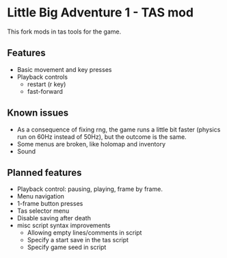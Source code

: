# Little Big Adventure 1 - TAS mod
This fork mods in tas tools for the game.

## Features
- Basic movement and key presses
- Playback controls
    - restart (r key)
    - fast-forward

## Known issues
- As a consequence of fixing rng, the game runs a little bit faster (physics run on 60Hz instead of 50Hz), but the outcome is the same.
- Some menus are broken, like holomap and inventory
- Sound

## Planned features
- Playback control: pausing, playing, frame by frame.
- Menu navigation
- 1-frame button presses
- Tas selector menu
- Disable saving after death
- misc script syntax improvements
    - Allowing empty lines/comments in script
    - Specify a start save in the tas script
    - Specify game seed in script